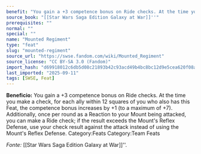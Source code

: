 ```yaml
---
benefit: "You gain a +3 competence bonus on Ride checks. At the time you make a check, for each ally within 12 squares of you who also has this Feat, the competence bonus increases by +1 (to a maximum of +7).  Additionally, once per round as a Reaction to your Mount being attacked, you can make a Ride check; if the result exceeds the Mount's Reflex Defense, use your check result against the attack instead of using the Mount's Reflex Defense. Category:Feats Category:Team Feats"
source_book: "[[Star Wars Saga Edition Galaxy at War]]''"
prerequisites: ""
normal: ""
special: ""
name: "Mounted Regiment"
type: "feat"
slug: "mounted-regiment"
source_url: "https://swse.fandom.com/wiki/Mounted_Regiment"
source_license: "CC BY-SA 3.0 (Fandom)"
import_hash: "d69918012c6db5d08c21893b42c93acd49b4bc8bc12d9e5cea620f08a9b142eb"
last_imported: "2025-09-11"
tags: [SWSE, Feat]
---
```

**Beneficio:** You gain a +3 competence bonus on Ride checks. At the time you make a check, for each ally within 12 squares of you who also has this Feat, the competence bonus increases by +1 (to a maximum of +7).  Additionally, once per round as a Reaction to your Mount being attacked, you can make a Ride check; if the result exceeds the Mount's Reflex Defense, use your check result against the attack instead of using the Mount's Reflex Defense. Category:Feats Category:Team Feats

*Fonte:* [[Star Wars Saga Edition Galaxy at War]]''.